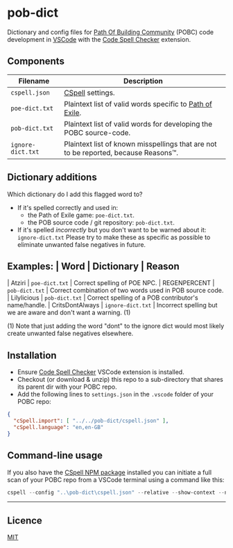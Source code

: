# pob-dict

Dictionary and config files for 
[Path Of Building Community](https://github.com/PathOfBuildingCommunity/PathOfBuilding) (POBC) 
code development in [VSCode](https://code.visualstudio.com/) 
with the [Code Spell Checker](https://marketplace.visualstudio.com/items?itemName=streetsidesoftware.code-spell-checker) 
extension.

## Components
| Filename       | Description
| -------------- | -----------
| `cspell.json`  | [CSpell](https://cspell.org/) settings.
| `poe-dict.txt` | Plaintext list of valid words specific to [Path of Exile](https://www.pathofexile.com/).
| `pob-dict.txt` | Plaintext list of valid words for developing the POBC source-code.
| `ignore-dict.txt` | Plaintext list of known misspellings that are not to be reported, because Reasons™.

## Dictionary additions
Which dictionary do I add this flagged word to?
* If it's spelled correctly and used in:
  * the Path of Exile game: `poe-dict.txt`.
  * the POB source code / git repository: `pob-dict.txt`.
* If it's spelled *incorrectly* but you don't want to be warned about it: `ignore-dict.txt`  Please try to make these as specific as possible to eliminate unwanted false negatives in future.

Examples:
| Word            | Dictionary          | Reason
-------------------------------------------------------------
| Atziri          | `poe-dict.txt`      | Correct spelling of POE NPC.
| REGENPERCENT    | `pob-dict.txt`      | Correct combination of two words used in POB source code.
| Lilylicious     | `pob-dict.txt`      | Correct spelling of a POB contributor's name/handle.
| CritsDontAlways | `ignore-dict.txt`   | Incorrect spelling but we are aware and don't want a warning. (1)

(1) Note that just adding the word "dont" to the ignore dict would most likely create unwanted false negatives elsewhere.

## Installation
* Ensure [Code Spell Checker](https://marketplace.visualstudio.com/items?itemName=streetsidesoftware.code-spell-checker) 
VSCode extension is installed.
* Checkout (or download & unzip) this repo to a sub-directory that shares its parent dir with your POBC repo.
* Add the following lines to `settings.json` in the `.vscode` folder of your POBC repo:
```json
{
  "cSpell.import": [ "../../pob-dict/cspell.json" ],
  "cSpell.language": "en,en-GB"
}
```

## Command-line usage
If you also have the [CSpell NPM package](https://www.npmjs.com/package/cspell) installed 
you can initiate a full scan of your POBC repo from a VSCode terminal using a command like this:
```powershell
cspell --config "..\pob-dict\cspell.json" --relative --show-context --no-progress "**"
```

---

## Licence

[MIT](https://opensource.org/licenses/MIT)
